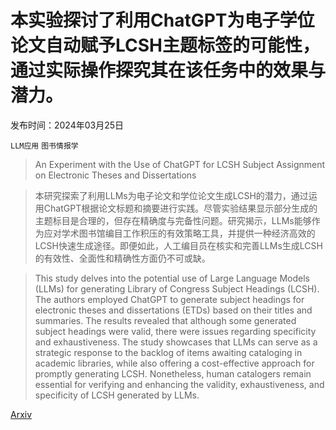 # 本实验探讨了利用ChatGPT为电子学位论文自动赋予LCSH主题标签的可能性，通过实际操作探究其在该任务中的效果与潜力。

发布时间：2024年03月25日

`LLM应用` `图书情报学`

> An Experiment with the Use of ChatGPT for LCSH Subject Assignment on Electronic Theses and Dissertations

> 本研究探索了利用LLMs为电子论文和学位论文生成LCSH的潜力，通过运用ChatGPT根据论文标题和摘要进行实践。尽管实验结果显示部分生成的主题标目是合理的，但存在精确度与完备性问题。研究揭示，LLMs能够作为应对学术图书馆编目工作积压的有效策略工具，并提供一种经济高效的LCSH快速生成途径。即便如此，人工编目员在核实和完善LLMs生成LCSH的有效性、全面性和精确性方面仍不可或缺。

> This study delves into the potential use of Large Language Models (LLMs) for generating Library of Congress Subject Headings (LCSH). The authors employed ChatGPT to generate subject headings for electronic theses and dissertations (ETDs) based on their titles and summaries. The results revealed that although some generated subject headings were valid, there were issues regarding specificity and exhaustiveness. The study showcases that LLMs can serve as a strategic response to the backlog of items awaiting cataloging in academic libraries, while also offering a cost-effective approach for promptly generating LCSH. Nonetheless, human catalogers remain essential for verifying and enhancing the validity, exhaustiveness, and specificity of LCSH generated by LLMs.

[Arxiv](https://arxiv.org/abs/2403.16424)